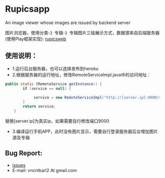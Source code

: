 Rupicsapp
=========

An image viewer whose images are issued by backend server

图片浏览器，使用分类-》专辑-》专辑图片三级展示方式，数据源来自后端服务器(使用Play框架实现):
[rupicsweb](../../../rupicsweb)

## 使用说明：

* 1.运行后台服务器，也可以选择发布到heroku
* 2.根据服务器的运行地址，修改RemoteServiceImpl.java中的访问地址：
```java
public static IRemoteService getInstance() {
		if (service == null) {

			 service = new RemoteServiceImpl("http://[server.ip]:9000/service");
		}
		return service;
	}
```
替换[server.ip]为真实ip，如果需要自行修改端口9000
* 3.编译运行手机APP，此时没有图片显示，需要自行登录服务器后台增加图片源及专辑

## Bug Report:

* [issues](../../issues)
* E-mail: vncntkarl2 At gmail.com
